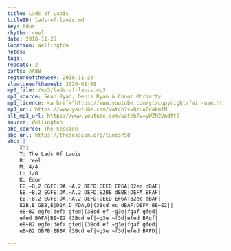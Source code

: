 ```yaml
---
title: Lads of Laois
titleID: lads-of-laois.md
key: Edor
rhythm: reel
date: 2018-11-29
location: Wellington
notes:
tags:
repeats: 2
parts: AABB
regtuneoftheweek: 2018-11-29
slowtuneoftheweek: 2020-01-08
mp3_file: /mp3/lads-of-laois.mp3
mp3_source: Séan Ryan, Denis Ryan & Conor Moriarty
mp3_licence: <a href="https://www.youtube.com/yt/copyright/fair-use.html">YouTube Fair Use</a>
mp3_url: https://www.youtube.com/watch?v=QrUoPdakmtM
alt_mp3_url: https://www.youtube.com/watch?v=yWZN2Vmdft8
source: Wellington
abc_source: The Session
abc_url: https://thesession.org/tunes/58
abc: |
    X:1
    T: The Lads Of Laois
    R: reel
    M: 4/4
    L: 1/8
    K: Edor
    EB,~B,2 EGFE|DA,~A,2 DEFD|GEED EFGA|B2ec dBAF|
    EB,~B,2 EGFE|DA,~A,2 DEFD|E2BE dEBE|DEFA BFAF|
    EB,~B,2 EGFE|DA,~A,2 DEFD|GEED EFGA|B2ec dBAF|
    E2B,E GEB,E|D2A,D FDA,D|(3Bcd ec dBAF|DEFA BE~E2||
    eB~B2 egfe|defa gfed|(3Bcd ef ~g3e|fgaf gfed|
    efed BAFA|BE~E2 (3Bcd ef|~g3e ~f3d|efed BAgf|
    eB~B2 egfe|defa gfed|(3Bcd ef ~g3e|fgaf gfed|
    eB~B2 GBFB|EBBA (3Bcd ef|~g3e ~f3d|efed BAFD||

---
```

